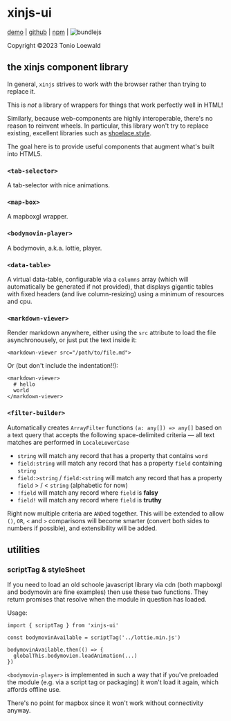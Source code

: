 # xinjs-ui

[demo](https://tonioloewald.github.io/xinjs-ui/) | [github](https://github.com/tonioloewald/xinjs-ui#readme) | [npm](https://www.npmjs.com/package/xinjs-ui) | ![bundlejs](https://deno.bundlejs.com/?q=xinjs-ui&badge=)

Copyright ©2023 Tonio Loewald

## the xinjs component library

In general, `xinjs` strives to work _with_ the browser rather than trying to replace it.

This is _not_ a library of wrappers for things that work perfectly well in HTML!

Similarly, because web-components are highly interoperable, there's no reason to reinvent
wheels. In particular, this library won't try to replace existing, excellent libraries
such as [shoelace.style](https://shoelace.style/).

The goal here is to provide useful components that augment what's built into HTML5.

### `<tab-selector>`

A tab-selector with nice animations.

### `<map-box>`

A mapboxgl wrapper.

### `<bodymovin-player>`

A bodymovin, a.k.a. lottie, player.

### `<data-table>`

A virtual data-table, configurable via a `columns` array (which will automatically be generated if not provided),
that displays gigantic tables with fixed headers (and live column-resizing) using a minimum of resources and cpu.

### `<markdown-viewer>`

Render markdown anywhere, either using the `src` attribute to load the file asynchronousely, or
just put the text inside it:

    <markdown-viewer src="/path/to/file.md">

Or (but don't include the indentation!!):

    <markdown-viewer>
      # hello
      world
    </markdown-viewer>

### `<filter-builder>`

Automatically creates `ArrayFilter` functions `(a: any[]) => any[]` based on a text query that accepts the
following space-delimited criteria — all text matches are performed in `LocaleLowerCase`

- `string` will match any record that has a property that contains `word`
- `field:string` will match any record that has a property `field` containing `string`
- `field:>string` / `field:<string` will match any record that has a property `field` > / < `string` (alphabetic for now)
- `!field` will match any record where `field` is **falsy**
- `field!` will match any record where `field` is **truthy**

Right now multiple criteria are `AND`ed together. This will be extended to allow `()`, `OR`, `<` and `>` comparisons will
become smarter (convert both sides to numbers if possible), and extensibility will be added.

## utilities

### scriptTag & styleSheet

If you need to load an old schoole javascript library via cdn (both mapboxgl and bodymovin are
fine examples) then use these two functions. They return promises that resolve when the
module in question has loaded.

Usage:

    import { scriptTag } from 'xinjs-ui'

    const bodymovinAvailable = scriptTag('../lottie.min.js')

    bodymovinAvailable.then(() => {
      globalThis.bodymovien.loadAnimation(...)
    })

`<bodymovin-player>` is implemented in such a way that if you've preloaded the module
(e.g. via a script tag or packaging) it won't load it again, which affords offline
use.

There's no point for mapbox since it won't work without connectivity anyway.
